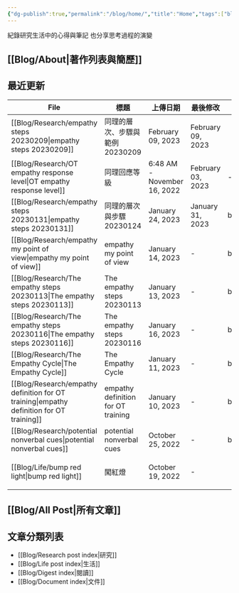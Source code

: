 ```yaml
---
{"dg-publish":true,"permalink":"/blog/home/","title":"Home","tags":["blog","gardenEntry","gardenEntry"]}
---
```



紀錄研究生活中的心得與筆記
也分享思考過程的演變



## [[Blog/About\|著作列表與簡歷]]



## 最近更新

| File                                                                                        | 標題                                 | 上傳日期                        | 最後修改              | 類別                                      |
| ------------------------------------------------------------------------------------------- | ---------------------------------- | --------------------------- | ----------------- | --------------------------------------- |
| [[Blog/Research/empathy steps 20230209\|empathy steps 20230209]]                         | 同理的層次、步驟與範例 20230209               | February 09, 2023           | February 09, 2023 | <ul><li>blog</li><li>research</li></ul> |
| [[Blog/Research/OT empathy response level\|OT empathy response level]]                   | 同理回應等級                             | 6:48 AM - November 16, 2022 | February 03, 2023 | \-                                      |
| [[Blog/Research/empathy steps 20230131\|empathy steps 20230131]]                         | 同理的層次與步驟 20230124                  | January 24, 2023            | January 31, 2023  | blog                                    |
| [[Blog/Research/empathy my point of view\|empathy my point of view]]                     | empathy my point of view           | January 14, 2023            | \-                | blog                                    |
| [[Blog/Research/The empathy steps 20230113\|The empathy steps 20230113]]                 | The empathy steps 20230113         | January 13, 2023            | \-                | blog                                    |
| [[Blog/Research/The empathy steps 20230116\|The empathy steps 20230116]]                 | The empathy steps 20230116         | January 16, 2023            | \-                | blog                                    |
| [[Blog/Research/The Empathy Cycle\|The Empathy Cycle]]                                   | The Empathy Cycle                  | January 11, 2023            | \-                | blog                                    |
| [[Blog/Research/empathy definition for OT training\|empathy definition for OT training]] | empathy definition for OT training | January 10, 2023            | \-                | blog                                    |
| [[Blog/Research/potential nonverbal cues\|potential nonverbal cues]]                     | potential nonverbal cues           | October 25, 2022            | \-                | blog                                    |
| [[Blog/Life/bump red light\|bump red light]]                                             | 闖紅燈                                | October 19, 2022            | \-                | <ul><li>blog</li><li>life</li></ul>     |


## [[Blog/All Post\|所有文章]]



## 文章分類列表

- [[Blog/Research post index\|研究]]
- [[Blog/Life post index\|生活]]
- [[Blog/Digest index\|閱讀]]
- [[Blog/Document index\|文件]]